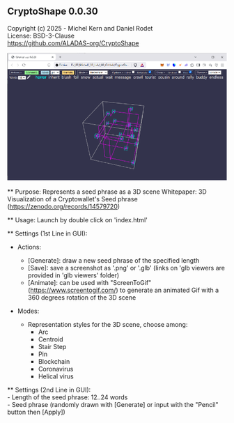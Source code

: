## CryptoShape 0.0.30 
Copyright (c) 2025 - Michel Kern and Daniel Rodet     
License: BSD-3-Clause   
https://github.com/ALADAS-org/CryptoShape

![](https://github.com/ALADAS-org/Cryptoshape/blob/master/gallery/screenshots/cryptoshape_0_0_28.png)

** Purpose: Represents a seed phrase as a 3D scene 
   Whitepaper: 3D Visualization of a Cryptowallet's Seed phrase (https://zenodo.org/records/14579720)

** Usage: Launch by double click on 'index.html'

** Settings (1st Line in GUI):     

* Actions: 
    - [Generate]: draw a new seed phrase of the specified length
	- [Save]: save a screenshot as '.png' or '.glb' (links on 'glb viewers are provided in 'glb viewers' folder)
	- [Animate]: can be used with "ScreenToGif" (https://www.screentogif.com/) to generate 
	  an animated Gif with a 360 degrees rotation of the 3D scene
	
* Modes:
    - Representation styles for the 3D scene, choose among:
		- Arc
		- Centroid
		- Stair Step
		- Pin
		- Blockchain
		- Coronavirus
		- Helical virus
		
** Settings (2nd Line in GUI):     
	- Length of the seed phrase: 12..24 words    
	- Seed phrase (randomly drawn with [Generate] or input with the "Pencil" button then [Apply])
	
